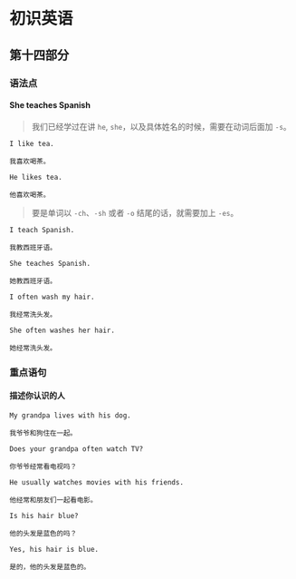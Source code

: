 # 初识英语

## 第十四部分

### 语法点

#### She teaches Spanish

> 我们已经学过在讲 `he`, `she`，以及具体姓名的时候，需要在动词后面加 `-s`。

```text
I like tea.

我喜欢喝茶。
```

```text
He likes tea.

他喜欢喝茶。
```

> 要是单词以 `-ch`、`-sh` 或者 `-o` 结尾的话，就需要加上 `-es`。

```text
I teach Spanish.

我教西班牙语。
```

```text
She teaches Spanish.

她教西班牙语。
```

```text
I often wash my hair.

我经常洗头发。
```

```text
She often washes her hair.

她经常洗头发。
```

### 重点语句

#### 描述你认识的人

```text
My grandpa lives with his dog.

我爷爷和狗住在一起。
```

```text
Does your grandpa often watch TV?

你爷爷经常看电视吗？
```

```text
He usually watches movies with his friends.

他经常和朋友们一起看电影。
```

```text
Is his hair blue?

他的头发是蓝色的吗？
```

```text
Yes, his hair is blue.

是的，他的头发是蓝色的。
```
